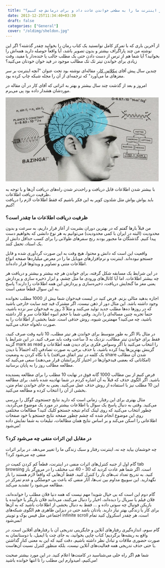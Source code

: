 ```yaml
---
 title: "چطور اینترنت ما را به سطحی خواندن عادت داد و برای درمانش چه کنیم؟" 
 date: 2013-12-25T11:34:40+03:30
 draft: false 
 categories: ["General"]
 cover: "/oldimg/sheldon.jpg"
---
```




از آخرین باری که با تمرکز کامل توانستید یک کتاب رمان را بخوانید چقدر گذشته؟ اگر این نوشته من چند پاراگراف بیشتر و بدون تصویر باشد، آیا واقعاً حوصله دارید همه‌اش را بخوانید؟ آیا شما هم از ترس از دست دادن حتی یک مطلب جالب یا خنده‌دار یا مفید، وقت زیادی برای خواندن تیتر تک تک مطالب موجود در فید خوان خودتان می‌کنید؟



چندین سال پیش آقای [نیکلاس کار](http://en.wikipedia.org/wiki/Nicholas_G._Carr)، مقاله‌ای نوشته بود تحت عنوان "آنچه اینترنت بر سر مغزهای ما می‌آورد" که ترجمه‌ای از آن را مجله شبکه چاپ کرده بود.



امروز و بعد از گذشت چند سال بیشتر و بهتر به اثراتی که آقای کار در آن مقاله در موردشان هشدار داده بود پی می‌برم.



![](/oldimg/sheldon.jpg)



با بیشتر شدن اطلاعات قابل دریافت و راحت‌تر شدن راه‌های دریافت‌ آن‌ها و با توجه به ظرفیت دریافت اطلاعات،  
 باید یواش یواش مثل شلدون کوپر به این فکر باشیم که فقط اطلاعات لازم را دریافت کنیم!



### ظرفیت دریافت اطلاعات ما چقدر است؟



من قبلاً بارها گفتم که در بهترین دوران بشریت از آغاز قرار داریم، به سرعت و بدون محدودیت (البته در ایران با کمی محدودیت) می‌توانیم به هر نوع دانشی که بخواهیم دست پیدا کنیم. گذشتگان ما مجبور بودند رنج سفرهای طولانی را برای کسب حداقل دانش از یک استاد، تحمل کنند.



واقعیت این است که دانش و محتوا، هیچ وقت به این صورت گردآوری شده و قابل جستجو نبوده‌اند. اینترنت و نرم‌افزارهای موبایل ما را در معرض میلیاردها صفحه انواع اطلاعات متنی و تصاویر و ویدئوها قرار داده‌اند.



در این شرایط یک مسابقه شکل گرفته‌، برای خواندن هر چه بیشتر و بیشتر و دریافت هر چه بیشتر اطلاعات. اما آیا کانال‌های ورودی ما مثل چشم، و ابزار ذخیره سازی و پردازش یعنی مغز ما گنجایش دریافت، ذخیره‌سازی و پردازش این همه اطلاعات را دارند؟ پاسخ به این سوال قطعاً منفی است.



اجازه بدهید مثالی بزنم. فرض کنید در لیست فیدخوان شما بیش از 1000 مطلب نخوانده وجود داشته باشد. این مثال دور از ذهن نیست، اگر مشترک فید چند سایت خارجی باشید که در روزها ده‌ها مطلب جدید تولید می‌کنند و مثلاً 3 روز به فیدخوان سر نزده باشید، حتماً‌ تجربه چنین مساله‌ای را دارید. وقتی شما با حجم انبوه اطلاعات سر و کار داشته باشید، چه می‌کنید؟ مهمترین شیوه، روش حذفی است. شما بخشی از اطلاعات را به صورت دلخواه حذف می‌کنید.



در مثال بالا اگر به طور متوسط برای خواندن هر تیتر مطلب، 10 ثانیه وقت صرف کنید، فقط برای خواندن تیتر مطالب، نزدیک به 3 ساعت وقت باید صرف کنید. در این شرایط یا گزینه mark as read را انتخاب می‌کنید یا اگر وسواس فکری برای دیدن همه اطلاعات و گزینش بهترین‌ها پیدا کرده باشید، با حذف برخی به صورت تصادفی (که احتمالاً با دیدن یک کلمه در تیتر اتفاق می‌افتد) یا با نگاه کردن به وضعیت share شدن آن مطالب (امکاناتی که بعضی فیدخوان‌ها در اختیار کاربرانشان قرار می‌دهند) سعی می‌کنید که مطالعه مطالب روز را به پایان برسانید.



فرض کنیم از بین مطالب 1000 گانه فوق در نهایت 10 مطلب را برای مطالعه پسندیده باشید. اگر الگوی حذف که قبلاً به آن اشاره کردم در شما نهادینه شده باشد، برای مطالعه این 10 مطلب نیز با استفاده از روش حذف عمل می‌کنید. یعنی به جای خواندن تمام متن،‌ بخشی از آن را انتخاب کرده و مطالعه می‌کنید.



مثال بهتری برای این رفتار، زمانی است که دارید نتایج جستجوی گوگل را بررسی می‌کنید. وقتی به دنبال پاسخ یک سوال یا اطلاعات بیشتر در مورد یک موضوع می‌گردید، چطور انتخاب می‌کنید که روی لینک کدام نتیجه جستجو کلیک کنید؟ مطالعات مختلفی روی این موضوع انجام شده که چشم چطور صفحه نتایج جستجو یا خود صفحات اطلاعاتی را اسکن می‌کند و بر اساس نتایج همان مطالعات، تبلیغات به شما نمایش داده می‌شود!



### در مقابل این اثرات منفی چه می‌شود کرد؟



چه خوشمان بیاید چه نه، اینترنت رفتار و سبک زندگی ما را تغییر می‌دهد. در برابر اثرات منفی چه می‌شود کرد؟



گام اول از جنبه کنترل‌های اثرات منفی در اینترنت، قطعاً کم کردن کمیت در tab browsing است. اگر شما هم عادت کردید که 30 - 40 تب مختلف را در مرورگر باز کنید. به تدریج تعداد تب‌های باز را کنترل کنید. فقط آن‌هایی که واقعاً لازم هستند را باز نگهدارید. این سوییچ مداوم بین تب‌ها، آثار منفی که باعث بی حوصلگی و عدم تمرکز در مطالعه می‌شود را تشدید می‌کند.



گام دوم این است که بی خیال شوید! مهم نیست که همه دنیا فلان مطلب را خوانده‌اند، فلان فیلم یا سریال را دیده‌اند، اخبار را دنبال می‌کنند،‌ می‌دانند فلان بازیگر یا خواننده یا بازیکن فوتبال چه سوتی داده و ... فقط به دنبال بخشی از اطلاعات باشید که به آن‌ها برای کار یا زندگی بهتر نیاز دارید. یادتان باشد حتی در دیزاین ظاهری هم الگوی شبکه‌های اجتماعی مثل فیس بوک و توییتر infinite scroll است، هر چقدر اسکرول کنید تمام نمی‌شود!



گام سوم، اندازه‌گیری رفتارهای آنلاین و جایگزینی تدریجی آن با رفتارهای آفلاین است. در واقع به ریشه‌ها برگردیم! کتاب چاپی بخوانید، به جای چت یا ایمیل، با دوستانمان به صورت حضوری ملاقات و تبادل نظر داشته باشیم. دقت کنید که این به معنی کنار گذاشتن یا حتی حذف تدریجی همه فعالیت‌های آنلاین نیست، بلکه منظور کنترل نسبت آن‌هاست.



شما هم اگر راه حلی می‌شناسید در کامنت‌ها اعلام کنید. در این مورد بیشتر صحبت می‌کنیم، امیدوارم این مطلب را تا انتها خوانده باشید!

